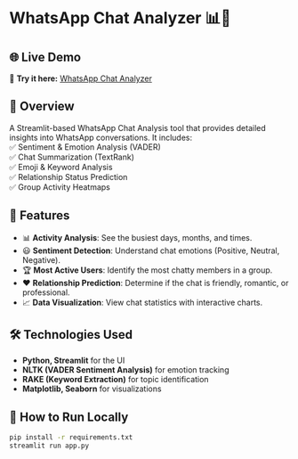 # WhatsApp Chat Analyzer 📊💬  

## 🌐 Live Demo  
🔗 **Try it here:** [WhatsApp Chat Analyzer](https://whatsapp-chat-analysis-01.streamlit.app/)  

## 📖 Overview  
A Streamlit-based WhatsApp Chat Analysis tool that provides detailed insights into WhatsApp conversations. It includes:  
✅ Sentiment & Emotion Analysis (VADER)  
✅ Chat Summarization (TextRank)  
✅ Emoji & Keyword Analysis  
✅ Relationship Status Prediction  
✅ Group Activity Heatmaps  

## 🚀 Features  
- 📊 **Activity Analysis**: See the busiest days, months, and times.  
- 😃 **Sentiment Detection**: Understand chat emotions (Positive, Neutral, Negative).  
- 🏆 **Most Active Users**: Identify the most chatty members in a group.  
- ❤️ **Relationship Prediction**: Determine if the chat is friendly, romantic, or professional.  
- 📈 **Data Visualization**: View chat statistics with interactive charts.  

## 🛠️ Technologies Used  
- **Python, Streamlit** for the UI  
- **NLTK (VADER Sentiment Analysis)** for emotion tracking  
- **RAKE (Keyword Extraction)** for topic identification  
- **Matplotlib, Seaborn** for visualizations  

## 📌 How to Run Locally  
```bash
pip install -r requirements.txt
streamlit run app.py
